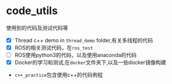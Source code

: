 # code_utils
使用到的代码及测试代码等

- [x] Thread c++ demo in `thread_demo` folder,有关多线程的代码
- [x] ROS的相关测试代码，在`ros_test`
- [ ] ROS使用python3的代码，以及使用anaconda的代码
- [x] Docker的学习和测试,在`docker`文件夹下,以及一些docker镜像构建

- `c++_practice`包含使用c++的代码例程